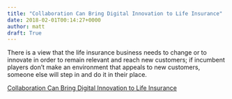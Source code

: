 ```yaml
---
title: "Collaboration Can Bring Digital Innovation to Life Insurance"
date: 2018-02-01T00:14:27+0000
author: matt
draft: True
---
```

There is a view that the life insurance business needs to change or to innovate in order to remain relevant and reach new customers; if incumbent players don’t make an environment that appeals to new customers, someone else will step in and do it in their place.

[ Collaboration Can Bring Digital Innovation to Life Insurance ]( http://www.genre.com/knowledge/blog/collaboration-can-bring-digital-innovation-to-life-insurance-en.html )
